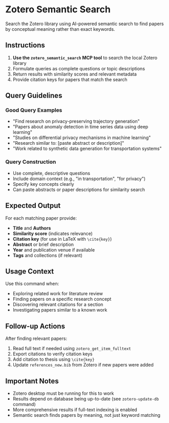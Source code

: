 # Zotero Semantic Search

Search the Zotero library using AI-powered semantic search to find papers by conceptual meaning rather than exact keywords.

## Instructions

1. **Use the `zotero_semantic_search` MCP tool** to search the local Zotero library
2. Formulate queries as complete questions or topic descriptions
3. Return results with similarity scores and relevant metadata
4. Provide citation keys for papers that match the search

## Query Guidelines

### Good Query Examples
- "Find research on privacy-preserving trajectory generation"
- "Papers about anomaly detection in time series data using deep learning"
- "Studies on differential privacy mechanisms in machine learning"
- "Research similar to: [paste abstract or description]"
- "Work related to synthetic data generation for transportation systems"

### Query Construction
- Use complete, descriptive questions
- Include domain context (e.g., "in transportation", "for privacy")
- Specify key concepts clearly
- Can paste abstracts or paper descriptions for similarity search

## Expected Output

For each matching paper provide:
- **Title** and **Authors**
- **Similarity score** (indicates relevance)
- **Citation key** (for use in LaTeX with `\cite{key}`)
- **Abstract** or brief description
- **Year** and publication venue if available
- **Tags** and collections (if relevant)

## Usage Context

Use this command when:
- Exploring related work for literature review
- Finding papers on a specific research concept
- Discovering relevant citations for a section
- Investigating papers similar to a known work

## Follow-up Actions

After finding relevant papers:
1. Read full text if needed using `zotero_get_item_fulltext`
2. Export citations to verify citation keys
3. Add citation to thesis using `\cite{key}`
4. Update `references_new.bib` from Zotero if new papers were added

## Important Notes

- Zotero desktop must be running for this to work
- Results depend on database being up-to-date (see `zotero-update-db` command)
- More comprehensive results if full-text indexing is enabled
- Semantic search finds papers by meaning, not just keyword matching

